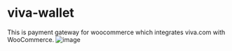 # viva-wallet
This is payment gateway for woocommerce which integrates viva.com with WooCommerce.
![image](https://github.com/mdraihanreza/viva-wallet/assets/32482714/eef0fd37-7604-45a5-957f-d6aeea8c4e7d)

